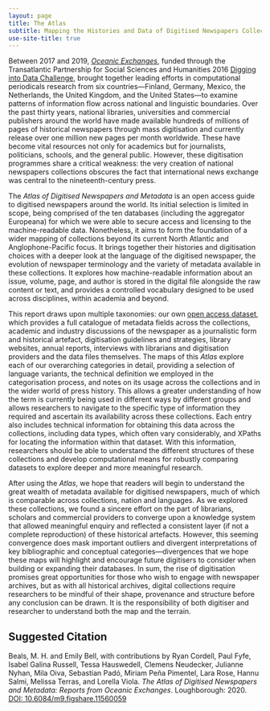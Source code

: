 ```yaml
---
layout: page
title: The Atlas
subtitle: Mapping the Histories and Data of Digitised Newspapers Collections Around the World
use-site-title: true
---
```


Between 2017 and 2019, [*Oceanic Exchanges*](http://www.oceanicexchanges.org), 
funded through the Transatlantic
Partnership for Social Sciences and Humanities 2016 [Digging into Data
Challenge](https://diggingintodata.org), brought together leading
efforts in computational periodicals research from six
countries—Finland, Germany, Mexico, the Netherlands, the United
Kingdom, and the United States—to examine patterns of information flow
across national and linguistic boundaries. Over the past thirty years,
national libraries, universities and commercial publishers around the
world have made available hundreds of millions of pages of historical
newspapers through mass digitisation and currently release over one
million new pages per month worldwide. These have become vital resources
not only for academics but for journalists, politicians, schools, and
the general public. However, these digitisation programmes share a
critical weakness: the very creation of national newspapers collections
obscures the fact that international news exchange was central to the
nineteenth-century press.

The *Atlas of Digitised Newspapers and Metadata* is an open access guide
to digitised newspapers around the world. Its initial selection is
limited in scope, being comprised of the ten databases (including the
aggregator Europeana) for which we were able to secure access and
licensing to the machine-readable data. Nonetheless, it aims to form the
foundation of a wider mapping of collections beyond its current North
Atlantic and Anglophone-Pacific focus. It brings together their
histories and digitisation choices with a deeper look at the language of
the digitised newspaper, the evolution of newspaper terminology and the
variety of metadata available in these collections. It explores how
machine-readable information about an issue, volume, page, and author is
stored in the digital file alongside the raw content or text, and
provides a controlled vocabulary designed to be used across disciplines,
within academia and beyond.

This report draws upon multiple taxonomies: our own [open access dataset](http://www.doi.org/10.6084/m9.figshare.11560110), 
which provides a full catalogue of
metadata fields across the collections, academic and industry
discussions­­ of the newspaper as a journalistic form and historical
artefact, digitisation guidelines and strategies, library websites,
annual reports, interviews with librarians and digitisation providers
and the data files themselves. The maps of this *Atlas* explore each of
our overarching categories in detail, providing a selection of language
variants, the technical definition we employed in the categorisation
process, and notes on its usage across the collections and in the wider
world of press history. This allows a greater understanding of how the
term is currently being used in different ways by different groups and
allows researchers to navigate to the specific type of information they
required and ascertain its availability across these collections. Each
entry also includes technical information for obtaining this data across
the collections, including data types, which often vary considerably,
and XPaths for locating the information within that dataset. With this
information, researchers should be able to understand the different
structures of these collections and develop computational means for
robustly comparing datasets to explore deeper and more meaningful
research.

After using the *Atlas*, we hope that readers will begin to understand
the great wealth of metadata available for digitised newspapers, much of
which is comparable across collections, nation and languages. As we
explored these collections, we found a sincere effort on the part of
librarians, scholars and commercial providers to converge upon a
knowledge system that allowed meaningful enquiry and reflected a
consistent layer (if not a complete reproduction) of these historical
artefacts. However, this seeming convergence does mask important
outliers and divergent interpretations of key bibliographic and
conceptual categories—divergences that we hope these maps will highlight
and encourage future digitisers to consider when building or expanding
their databases. In sum, the rise of digitisation promises great
opportunities for those who wish to engage with newspaper archives, but
as with all historical archives, digital collections require researchers
to be mindful of their shape, provenance and structure before any
conclusion can be drawn. It is the responsibility of both digitiser and
researcher to understand both the map and the terrain.

## Suggested Citation

Beals, M. H. and Emily Bell, with contributions by Ryan Cordell, Paul
Fyfe, Isabel Galina Russell, Tessa Hauswedell, Clemens Neudecker,
Julianne Nyhan, Mila Oiva, Sebastian Padó, Miriam Peña Pimentel, Lara
Rose, Hannu Salmi, Melissa Terras, and Lorella Viola. *The Atlas of
Digitised Newspapers and Metadata: Reports from Oceanic Exchanges*.
Loughborough: 2020. [DOI: 10.6084/m9.figshare.11560059](http://www.doi.org/10.6084/m9.figshare.11560059)

